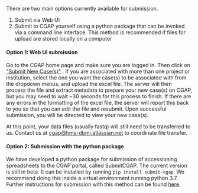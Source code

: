 There are two main options currently available for 
submission. 

1.	Submit via Web UI
2.	Submit to CGAP yourself using a python package that 
can be invoked via a command line interface. This method is 
recommended if files for upload are stored locally on a 
computer

#### Option 1: Web UI submission

Go to the CGAP home page and make sure you are logged in. 
Then click on [\"Submit New Case(s)\"](/search/?type=IngestionSubmission&currentAction=add)
. If you are associated with more than one project or 
institution, select the one you want the case(s) to be 
associated with from the dropdown menus, and upload the 
excel file. The server will then process the file and 
extract metadata to prepare your new case(s) on CGAP, but 
you may need to wait ~30 seconds for this process to finish. 
If there are any errors in the formatting of the excel file,
 the server will report this back to you so that you can 
edit the file and resubmit. Upon successful submission, you 
will be directed to view your new case(s).

At this point, your data files (usually fastq) will still 
need to be transferred to us. Contact us at 
[cgap@hms-dbmi.atlassian.net](mailto:cgap@hms-dbmi.atlassian.net)
 to coordinate file transfer.

#### Option 2: Submission with the python package

We have developed a python package for submission of 
accessioning spreadsheets to the CGAP portal, called 
SubmitCGAP. The current version is still in beta. It can be
 installed by running `pip install submit-cgap`. We recommend
 doing this inside a virtual environment running python 3.7.
 Further instructions for submission with this method can be
 found [here](https://github.com/dbmi-bgm/SubmitCGAP/blob/master/README.rst).
